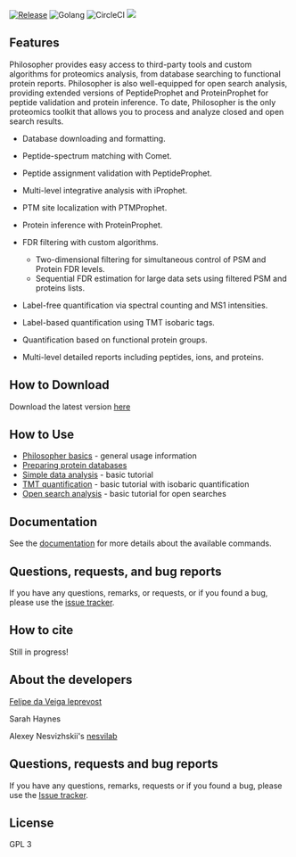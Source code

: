 [![Release](https://img.shields.io/github/release/nesvilab/philosopher.svg?color=purple&style=for-the-badge)](https://github.com/nesvilab/philosopher/releases/latest)
![Golang](https://img.shields.io/badge/Go-1.13.1-blue.svg?style=for-the-badge)
![CircleCI](https://img.shields.io/circleci/build/github/Nesvilab/philosopher-source?style=for-the-badge&token=8fc2895a5f10b2507a73d672ad89d50798b417ad)
![](https://img.shields.io/github/downloads/Nesvilab/philosopher/total.svg?color=red&style=for-the-badge)


## Features
Philosopher provides easy access to third-party tools and custom algorithms for proteomics analysis, from database searching to functional protein reports. Philosopher is also well-equipped for open search analysis, providing extended versions of PeptideProphet and ProteinProphet for peptide validation and protein inference. To date, Philosopher is the only proteomics toolkit that allows you to process and analyze closed and open search results.

- Database downloading and formatting.

- Peptide-spectrum matching with Comet.

- Peptide assignment validation with PeptideProphet.

- Multi-level integrative analysis with iProphet.

- PTM site localization with PTMProphet.

- Protein inference with ProteinProphet.

- FDR filtering with custom algorithms.

  - Two-dimensional filtering for simultaneous control of PSM and Protein FDR levels.
  - Sequential FDR estimation for large data sets using filtered PSM and proteins lists.

- Label-free quantification via spectral counting and MS1 intensities.

- Label-based quantification using TMT isobaric tags.

- Quantification based on functional protein groups.

- Multi-level detailed reports including peptides, ions, and proteins.



## How to Download
Download the latest version [here](https://github.com/nesvilab/philosopher/releases/latest)


## How to Use
- [Philosopher basics](https://github.com/Nesvilab/philosopher/wiki/Philosopher-Basics) - general usage information
- [Preparing protein databases](https://github.com/Nesvilab/philosopher/wiki/How-to-Prepare-a-Protein-Database)
- [Simple data analysis](https://github.com/Nesvilab/philosopher/wiki/Simple-Data-Analysis) - basic tutorial
- [TMT quantification](https://github.com/Nesvilab/philosopher/wiki/Simple-Data-Analysis) - basic tutorial with isobaric quantification
- [Open search analysis](https://github.com/Nesvilab/philosopher/wiki/Simple-Data-Analysis) - basic tutorial for open searches

## Documentation
See the [documentation](https://github.com/Nesvilab/philosopher/wiki/Home) for more details about the available commands.


## Questions, requests, and bug reports
If you have any questions, remarks, or requests, or if you found a bug, please use the [issue tracker](https://github.com/nesvilab/philosopher/issues).


## How to cite
Still in progress!


## About the developers
[Felipe da Veiga leprevost](http://www.leprevost.com.br)

Sarah Haynes

Alexey Nesvizhskii's [nesvilab](http://www.nesvilab.org/)



## Questions, requests and bug reports
If you have any questions, remarks, requests or if you found a bug, please use the [Issue tracker](https://github.com/nesvilab/philosopher/issues).


## License
GPL 3
